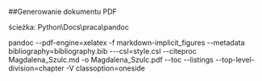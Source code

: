 
##Generowanie dokumentu PDF

ścieżka: Python\Docs\praca\pandoc


pandoc --pdf-engine=xelatex -f markdown-implicit_figures --metadata bibliography=bibliography.bib  ---csl=style.csl --citeproc Magdalena_Szulc.md -o Magdalena_Szulc.pdf  --toc --listings  --top-level-division=chapter -V classoption=oneside 
